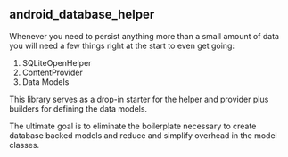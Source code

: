 android_database_helper
---

Whenever you need to persist anything more than a small amount of data you will need a few things right at the start to even get going:

1. SQLiteOpenHelper
2. ContentProvider
3. Data Models

This library serves as a drop-in starter for the helper and provider plus builders for defining the data models.

The ultimate goal is to eliminate the boilerplate necessary to create database backed models and reduce and simplify overhead in the model classes. 